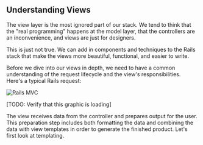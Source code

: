 ## Understanding Views

The view layer is the most ignored part of our stack. We tend to think that the "real programming" happens at the model layer, that the controllers are an inconvenience, and views are just for designers.

This is just not true. We can add in components and techniques to the Rails stack that make the views more beautiful, functional, and easier to write. 

Before we dive into our views in depth, we need to have a common understanding of the request lifecycle and the view's responsibilities. Here's a typical Rails request:

![Rails MVC](raw/master/images/rails_mvc.png)

[TODO: Verify that this graphic is loading]

The view receives data from the controller and prepares output for the user. This preparation step includes both formatting the data and combining the data with view templates in order to generate the finished product. Let's first look at templating.
